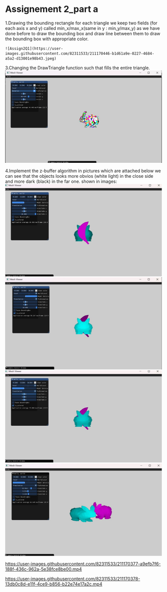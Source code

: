 # Assignement 2_part a
 

 1.Drawing the bounding rectangle for each triangle
    we keep two fields (for each axis x and y) called min_x/max_x(same in y : min_y/max_y) as we have done before to draw the bounding box
    and draw line between them to draw the bounding box with appropriate color.
    
    ![Assign2Q1](https://user-images.githubusercontent.com/82311533/211170446-b1d61a9e-0227-4684-a5a2-d13001e98b43.jpeg)





3.Changing the DrawTriangle function such that fills the entire triangle.
    ![enter image description here](Assign2Q3.jpeg)

4.Implement the z-buffer algorithm
    in pictures which are attached below we can see that the objects looks more obvios (white light) in the close side 
    and more dark (black) in the far one.
    shown in images:
![enter image description here](Assign2Q41.jpeg)
![enter image description here](Assign2Q42.jpeg) 
![enter image description here](Assign2Q43.jpeg)
![enter image description here](Assign2Q44.jpeg)




https://user-images.githubusercontent.com/82311533/211170377-a9efb7f6-188f-436c-962a-5e38fce8be00.mp4



https://user-images.githubusercontent.com/82311533/211170378-13db0c8d-e11f-4ce9-b856-b22e74e17a2c.mp4

